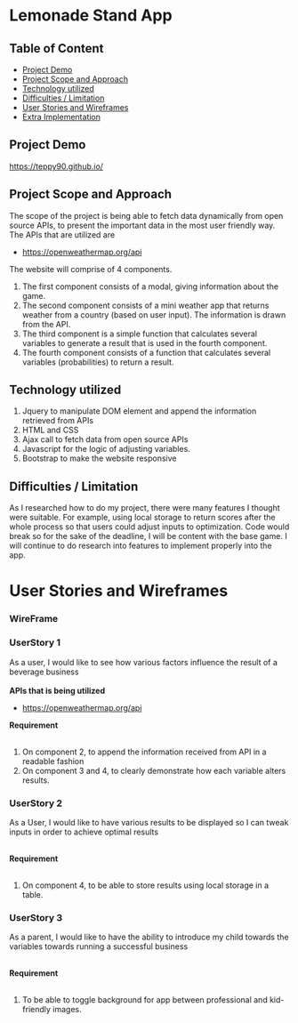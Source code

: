# Lemonade Stand App

## Table of Content
- [Project Demo](#Project-Demo)
- [Project Scope and Approach](#Project-Scope-and-Approach)
- [Technology utilized](#Technology-utilized)
- [Difficulties / Limitation](#Difficulties-/-Limitation)
- [User Stories and Wireframes](#User-Stories-and-Wireframes)
- [Extra Implementation](#Extra-Implementation)

## Project Demo
https://teppy90.github.io/<br />

## Project Scope and Approach
The scope of the project is being able to fetch data dynamically from open source APIs, to present the important data in the most user friendly way.
The APIs that are utilized are
- https://openweathermap.org/api

The website will comprise of 4 components. 
1. The first component consists of a modal, giving information about the game.
2. The second component consists of a mini weather app that returns weather from a country (based on user input). The information is drawn from the API. 
3. The third component is a simple function that calculates several variables to generate a result that is used in the fourth component.
4. The fourth component consists of a function that calculates several variables (probabilities) to return a result.

## Technology utilized 
1. Jquery to manipulate DOM element and append the information retrieved from APIs
2. HTML and CSS 
3. Ajax call to fetch data from open source APIs
4. Javascript for the logic of adjusting variables.
5. Bootstrap to make the website responsive

## Difficulties / Limitation
As I researched how to do my project, there were many features I thought were suitable. For example, using local storage to return scores after the whole process so that users could adjust inputs to optimization. Code would break so for the sake of the deadline, I will be content with the base game. I will continue to do research into features to implement properly into the app.

# User Stories and Wireframes
### WireFrame


 ### UserStory 1
 As a user, I would like to see how various factors influence the result of a beverage business<br />
 <br />
 **APIs that is being utilized** 
 - https://openweathermap.org/api <br />

**Requirement** <br />
 <br />
 1. On component 2, to append the information received from API in a readable fashion <br />
 2. On component 3 and 4, to clearly demonstrate how each variable alters results. <br />

 ### UserStory 2
 As a User, I would like to have various results to be displayed so I can tweak inputs in order to achieve optimal results <br />
 <br />

**Requirement** <br />
 <br />
 1. On component 4, to be able to store results using local storage in a table.

### UserStory 3
As a parent, I would like to have the ability to introduce my child towards the variables towards running a successful business <br />
<br />

**Requirement** <br />
<br />
1. To be able to toggle background for app between professional and kid-friendly images.
